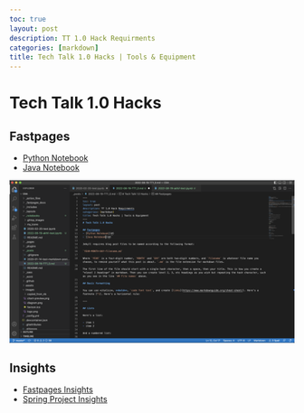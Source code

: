 ```yaml
---
toc: true
layout: post
description: TT 1.0 Hack Requirments
categories: [markdown]
title: Tech Talk 1.0 Hacks | Tools & Equipment
---
```

# Tech Talk 1.0 Hacks

## Fastpages
- [Python Notebook](#)
- [Java Notebook](#)

![](https://github.com/AkhilNandhakumar/CSA/blob/master/images/fastpages_in_vscode.png?raw=true "Fastpages in VSCode Enviornment")

## Insights
- [Fastpages Insights](https://github.com/AkhilNandhakumar/CSA/pulse)
- [Spring Project Insights](https://github.com/AkhilNandhakumar/akhil-spring/pulse)


